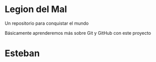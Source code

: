 # Legion del Mal
Un repositorio para conquistar el mundo

Básicamente aprenderemos más sobre Git y GitHub con este proyecto


# Esteban